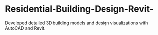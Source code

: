 # Residential-Building-Design-Revit-
Developed detailed 3D building models and design visualizations with AutoCAD and Revit.
